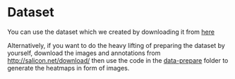 # Dataset

You can  use the dataset which we created by downloading it from [here](https://drive.google.com/drive/folders/1Zu2WTJi4GMGuWpm36h_bCjUTllmzHjuG?usp=sharing)

Alternatively, if you want to do the heavy lifting of preparing the dataset by yourself, download the images and annotations from http://salicon.net/download/
then use the code in the [data-prepare](/data-prepare) folder to generate the heatmaps in form of images.
